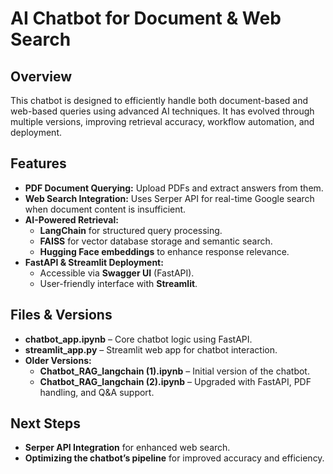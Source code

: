 <h1>AI Chatbot for Document & Web Search</h1>

<h2>Overview</h2>
<p>This chatbot is designed to efficiently handle both document-based and web-based queries using advanced AI techniques. It has evolved through multiple versions, improving retrieval accuracy, workflow automation, and deployment.</p>

<h2>Features</h2>
<ul>
  <li><strong>PDF Document Querying:</strong> Upload PDFs and extract answers from them.</li>
  <li><strong>Web Search Integration:</strong> Uses Serper API for real-time Google search when document content is insufficient.</li>
  <li><strong>AI-Powered Retrieval:</strong>
    <ul>
      <li><strong>LangChain</strong> for structured query processing.</li>
      <li><strong>FAISS</strong> for vector database storage and semantic search.</li>
      <li><strong>Hugging Face embeddings</strong> to enhance response relevance.</li>
    </ul>
  </li>
  <li><strong>FastAPI & Streamlit Deployment:</strong>
    <ul>
      <li>Accessible via <strong>Swagger UI</strong> (FastAPI).</li>
      <li>User-friendly interface with <strong>Streamlit</strong>.</li>
    </ul>
  </li>
</ul>

<h2>Files & Versions</h2>
<ul>
  <li><strong>chatbot_app.ipynb</strong> – Core chatbot logic using FastAPI.</li>
  <li><strong>streamlit_app.py</strong> – Streamlit web app for chatbot interaction.</li>
  <li><strong>Older Versions:</strong>
    <ul>
      <li><strong>Chatbot_RAG_langchain (1).ipynb</strong> – Initial version of the chatbot.</li>
      <li><strong>Chatbot_RAG_langchain (2).ipynb</strong> – Upgraded with FastAPI, PDF handling, and Q&A support.</li>
    </ul>
  </li>
</ul>

<h2>Next Steps</h2>
<ul>
  <li><strong>Serper API Integration</strong> for enhanced web search.</li>
  <li><strong>Optimizing the chatbot’s pipeline</strong> for improved accuracy and efficiency.</li>
</ul>
